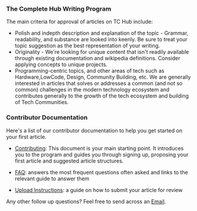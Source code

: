### The Complete Hub Writing Program
The main criteria for approval of articles on TC Hub include:
- Polish and indepth description and explanation of the topic - Grammar, readability, and substance are looked into keenly. Be sure to treat your topic suggestion as the best representation of your writing.
- Originality - We're looking for unique content that isn't readily available through existing documentation and wikipedia definitions. Consider applying concepts to unique projects.
- Programming-centric topics, and other areas of tech such as Hardware,LowCode, Design, Community Building, etc. We are generally interested in articles that solves or addresses a common (and not so common) challenges in the modern technology ecosystem and contributes generally to the growth of the tech ecosystem and building of Tech Communities.

### Contributor Documentation

Here's a list of our contributor documentation to help you get started on your first article.

- [Contributing](https://github.com/The-Complete-Hub/writers-program/blob/main/new_contributors/CONTRIBUTING.md): This document is your main starting point. It introduces you to the program and guides you through signing up, proposing your first article and suggested article structures.

- [FAQ](https://github.com/The-Complete-Hub/writers-program/blob/main/new_contributors/FAQ.md): answers the most frequent questions often asked and links to the relevant guide to answer them

- [Upload Instructions](https://github.com/The-Complete-Hub/writers-program/blob/main/new_contributors/UPLOAD_GUIDELINES.md): a guide on how to submit your article for review


Any other follow up questions? Feel free to send across an <a href="mailto:admin@thecompletehub.tech">Email</a>.
